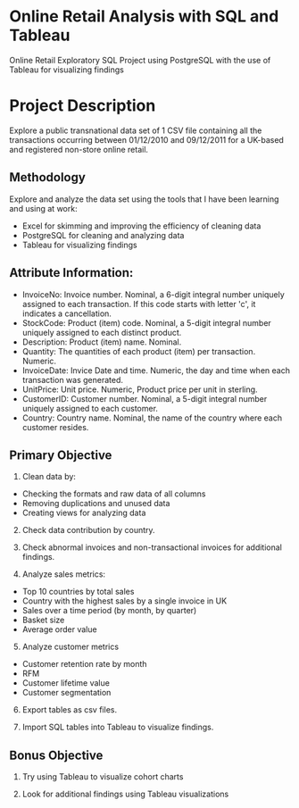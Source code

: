 # Online Retail Analysis with SQL and Tableau
Online Retail Exploratory SQL Project using PostgreSQL with the use of Tableau for visualizing findings


# Project Description
Explore a public transnational data set of 1 CSV file containing all the transactions occurring between 01/12/2010 and 09/12/2011 for a UK-based and registered non-store online retail.


## Methodology
Explore and analyze the data set using the tools that I have been learning and using at work:
- Excel for skimming and improving the efficiency of cleaning data
- PostgreSQL for cleaning and analyzing data
- Tableau for visualizing findings


## Attribute Information:
* InvoiceNo: Invoice number. Nominal, a 6-digit integral number uniquely assigned to each transaction. If this code starts with letter 'c', it indicates a cancellation.
* StockCode: Product (item) code. Nominal, a 5-digit integral number uniquely assigned to each distinct product.
* Description: Product (item) name. Nominal.
* Quantity: The quantities of each product (item) per transaction. Numeric.
* InvoiceDate: Invice Date and time. Numeric, the day and time when each transaction was generated.
* UnitPrice: Unit price. Numeric, Product price per unit in sterling.
* CustomerID: Customer number. Nominal, a 5-digit integral number uniquely assigned to each customer.
* Country: Country name. Nominal, the name of the country where each customer resides.


## Primary Objective
1. Clean data by:
* Checking the formats and raw data of all columns
* Removing duplications and unused data
* Creating views for analyzing data


2. Check data contribution by country.


3. Check abnormal invoices and non-transactional invoices for additional findings.


4. Analyze sales metrics:
* Top 10 countries by total sales
* Country with the highest sales by a single invoice in UK
* Sales over a time period (by month, by quarter)
* Basket size
* Average order value


5. Analyze customer metrics
* Customer retention rate by month
* RFM
* Customer lifetime value
* Customer segmentation


6. Export tables as csv files.


7. Import SQL tables into Tableau to visualize findings.


## Bonus Objective
1. Try using Tableau to visualize cohort charts

2. Look for additional findings using Tableau visualizations
